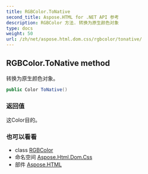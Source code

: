 ```yaml
---
title: RGBColor.ToNative
second_title: Aspose.HTML for .NET API 参考
description: RGBColor 方法. 转换为原生颜色对象
type: docs
weight: 50
url: /zh/net/aspose.html.dom.css/rgbcolor/tonative/
---
```

## RGBColor.ToNative method

转换为原生颜色对象。

```csharp
public Color ToNative()
```

### 返回值

这Color目的。

### 也可以看看

* class [RGBColor](../)
* 命名空间 [Aspose.Html.Dom.Css](../../rgbcolor/)
* 部件 [Aspose.HTML](../../../)


